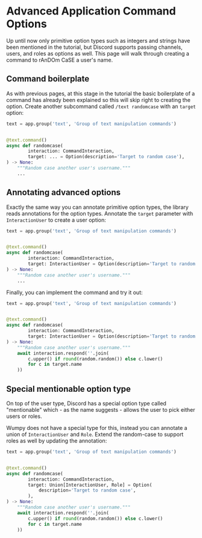 # Advanced Application Command Options

Up until now only primitive option types such as integers and strings have
been mentioned in the tutorial, but Discord supports passing channels, users,
and roles as options as well. This page will walk through creating a command
to rAnDOm CaSE a user's name.

## Command boilerplate

As with previous pages, at this stage in the tutorial the basic boilerplate
of a command has already been explained so this will skip right to creating
the option. Create another subcommand called `/text randomcase` with an
`target` option:

```python
text = app.group('text', 'Group of text manipulation commands')


@text.command()
async def randomcase(
        interaction: CommandInteraction,
        target: ... = Option(description='Target to random case'),
) -> None:
    """Random case another user's username."""
    ...
```

## Annotating advanced options

Exactly the same way you can annotate primitive option types, the library
reads annotations for the option types. Annotate the `target` parameter with
`InteractionUser` to create a user option:

```python
text = app.group('text', 'Group of text manipulation commands')


@text.command()
async def randomcase(
        interaction: CommandInteraction,
        target: InteractionUser = Option(description='Target to random case'),
) -> None:
    """Random case another user's username."""
    ...
```

Finally, you can implement the command and try it out:

```python
text = app.group('text', 'Group of text manipulation commands')


@text.command()
async def randomcase(
        interaction: CommandInteraction,
        target: InteractionUser = Option(description='Target to random case'),
) -> None:
    """Random case another user's username."""
    await interaction.respond(''.join(
        c.upper() if round(random.random()) else c.lower()
        for c in target.name
    ))
```

## Special mentionable option type

On top of the user type, Discord has a special option type called "mentionable"
which - as the name suggests - allows the user to pick either users or roles.

Wumpy does not have a special type for this, instead you can annotate a union
of `InteractionUser` and `Role`. Extend the random-case to support roles as
well by updating the annotation:

```python
text = app.group('text', 'Group of text manipulation commands')


@text.command()
async def randomcase(
        interaction: CommandInteraction,
        target: Union[InteractionUser, Role] = Option(
            description='Target to random case',
        ),
) -> None:
    """Random case another user's username."""
    await interaction.respond(''.join(
        c.upper() if round(random.random()) else c.lower()
        for c in target.name
    ))
```
